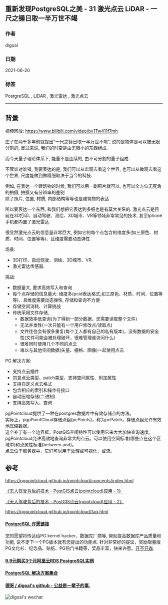 ## 重新发现PostgreSQL之美 - 31 激光点云 LiDAR - 一尺之锤日取一半万世不竭     
             
### 作者                  
digoal                  
                  
### 日期                  
2021-06-20                  
                  
### 标签                  
PostgreSQL , LiDAR , 激光雷达 , 激光点云            
                  
----                  
                  
## 背景     
视频回放: https://www.bilibili.com/video/bv1Tw411f7mh  
  
庄子在两千多年前就提出“一尺之锤日取一半万世不竭”, 说的是物体是可以被无限分割的, 反过来说, 我们的时空是由无限小的东西组成.  
  
而今天量子理论体系下, 能量不是连续的, 由不可分割的量子组成.  
  
不管谁对谁错, 我要表达的是, 我们可以从宏观去看这个世界, 也可以从微观去看这个世界, 尺度能做到做精细取决于当今的科技.   
  
例如, 在表达一个建筑物的时候, 我们可以用一副照片就可以, 也可以全方位无死角的拍摄, 拍摄又有分辨率的差别  
除了照片, 位置, 材质, 内部结构等等也是建筑物的表达  
  
所以要表达一个东西, 和我们想把它表达到多细也是有莫大关系的. 激光点云是目前在3D打印、自动驾驶、测绘、3D城市、VR等领域非常常见的技术, 甚至Iphone手机都内置了激光雷达.   
  
很显然激光点云的信息量非常巨大, 例如它的每个点包含的维度多(如三原色、材质、时间、位置等等)、且维度需要动态弹性  
  
场景:  
- 3D打印、自动驾驶、测绘、3D城市、VR.   
- 激光雷达传感器.   
  
挑战:  
- 数据量大, 要求高效写入和查询  
- 每个点存储的信息量大: 维度多(pcid表达格式,如三原色、材质、时间、位置等等)、且维度需要动态弹性, 存储和查询不方便  
- 存储空间消耗、计算挑战  
- 传统采用文件存储,   
    - 数据效率低查询(为了得到一部分数据，您需要读取整个文件)  
    - 无法并发性(一次只能有一个用户修改点/读取点)  
    - 文件往往会有很多重复(每个工人都有自己的私有版本)，没有数据的安全性(文件可能会被处理破坏，很难管理谁访问什么)  
    - 很难同时使用几个不同的点云  
    - 难以与其他空间数据(矢量、栅格、图像)一起使用点云  
  
PG 解决方案:  
- 支持点云插件  
- 包含点云类型、patch类型、支持空间属性、附加属性  
- 支持自定义点云格式  
- 包含相应的索引和操作符接口  
- 自动压缩存储(二进制)  
- 支持高效写入、查询  
  
pgPointcloud提供了一种在postgres数据库中有效存储点的方法。  
实际上，pgpPointCloud存储点组(pcPoints)，称为pcPatch，存储点组允许有效地压缩数据。  
这个补丁有一个边界框，PostGIS空间特性可以使用它来大大加快查询速度。  
pgPointcloud允许高效地查询非常大的点云。可以使用空间标准(哪些点在这个区域中)和点属性标准(between and)。  
点云位于服务器中，它们可以用于处理或可视化，或流。  
  
## 参考  
https://pgpointcloud.github.io/pointcloud/concepts/index.html  
  
[《无人驾驶背后的技术 - PostGIS点云(pointcloud)应用 - 1》](../201705/20170519_02.md)    
  
[《无人驾驶背后的技术 - PostGIS点云(pointcloud)应用 - 2》](../201705/20170523_01.md)    
  
https://pgpointcloud.github.io/pointcloud/faq.html  
  
  
  
  
#### [PostgreSQL 许愿链接](https://github.com/digoal/blog/issues/76 "269ac3d1c492e938c0191101c7238216")
您的愿望将传达给PG kernel hacker、数据库厂商等, 帮助提高数据库产品质量和功能, 说不定下一个PG版本就有您提出的功能点. 针对非常好的提议，奖励限量版PG文化衫、纪念品、贴纸、PG热门书籍等，奖品丰富，快来许愿。[开不开森](https://github.com/digoal/blog/issues/76 "269ac3d1c492e938c0191101c7238216").  
  
  
#### [9.9元购买3个月阿里云RDS PostgreSQL实例](https://www.aliyun.com/database/postgresqlactivity "57258f76c37864c6e6d23383d05714ea")
  
  
#### [PostgreSQL 解决方案集合](https://yq.aliyun.com/topic/118 "40cff096e9ed7122c512b35d8561d9c8")
  
  
#### [德哥 / digoal's github - 公益是一辈子的事.](https://github.com/digoal/blog/blob/master/README.md "22709685feb7cab07d30f30387f0a9ae")
  
  
![digoal's wechat](../pic/digoal_weixin.jpg "f7ad92eeba24523fd47a6e1a0e691b59")
  
